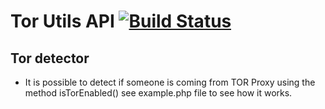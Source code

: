 # Tor Utils API [![Build Status](https://travis-ci.org/omerta-game-ltd/ponionoo.png?branch=master)](https://travis-ci.org/omerta-game-ltd/ponionoo)


## Tor detector

 - It is possible to detect if someone is coming from TOR Proxy using the method isTorEnabled() see example.php file to see how it works.


